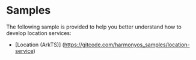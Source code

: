 # Samples

The following sample is provided to help you better understand how to develop location services:

- [Location (ArkTS)] (https://gitcode.com/harmonyos_samples/location-service)
